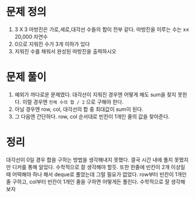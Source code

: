 # 문제 정의

1. 3 X 3 마방진은 가로,세로,대각선 수들의 합이 전부 같다. 마방진을 이루는 수는 x≤ 20,000 자연수
2. 0으로 지워진 수가 3개 이하가 있다
3. 지워진 수를 채워서 완성된 마방진을 출력하시오

# 문제 풀이

1. 예외가 까다로운 문제였다. 대각선이 지워진 경우엔 어떻게 해도 sum을 찾지 못한다. 이럴 경우엔 `전체 수의 합 / 2` 으로 구해야 한다.
2. 아닐 경우엔 row, col, 대각선의 합 중 최대값이 sum이 된다.
3. 그 다음엔 간단하다. row, col 순서대로 빈칸이 1개인 줄의 값을 찾아준다. 

# 정리

대각선이 0일 경우 합을 구하는 방법을 생각해내지 못했다. 결국 시간 내에 풀지 못했지만 디커를 통해 알았다. 수학적으로 잘 생각해야 할듯. 또한 한줄에 빈칸이 2개 이상일 때 어떡해야 하나 해서 deque로 풀었는데 그럴 필요가 없었다. row부터 빈칸이 1개인 줄 구하고, col부터 빈칸이 1개인 줄을 구하면 어떻게든 풀린다. 수학적으로 잘 생각해 보자